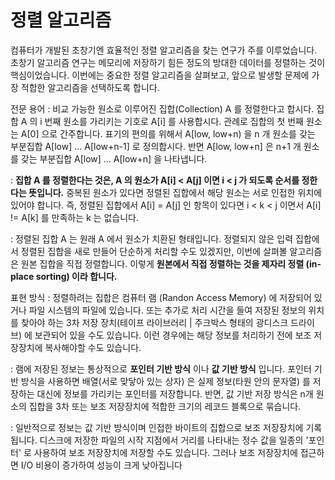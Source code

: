 # 정렬 알고리즘

컴퓨터가 개발된 초창기엔 효율적인 정렬 알고리즘을 찾는 연구가 주를 이루었습니다. 초창기 알고리즘 연구는 메모리에 저장하기 힘든 정도의 방대한 데이터를 정렬하는 것이 핵심이었습니다. 
이번에는 중요한 정렬 알고리즘을 살펴보고, 앞으로 발생할 문제에 가장 적합한 알고리즘을 선택하도록 합니다.

전문 용어
: 비교 가능한 원소로 이루어진 집합(Collection) A 를 정렬한다고 합시다. 집합 A 의 i 번째 원소를 가리키는 기호로 A[i] 를 사용합시다. 관례로 집합의 첫 번째 원소는 A[0] 으로 간주합니다. 표기의 편의를 위해서 A[low, low+n) 을 n 개 원소를 갖는 부분집합 A[low] ... A[low+n-1] 로 정의합시다. 반면 A[low, low+n] 은 n+1 개 원소를 갖는 부분집합 A[low] ... A[low+n] 을 나타냅니다. 

: **집합 A 를 정렬한다는 것은, A 의 원소가 A[i] < A[j] 이면 i < j 가 되도록 순서를 정한다는 뜻입니다.** 중복된 원소가 있다면 정렬된 집합에서 해당 원소는 서로 인접한 위치에 있어야 합니다. 즉, 정렬된 집합에서 A[i] = A[j] 인 항목이 있다면 i < k < j 이면서 A[i] != A[k] 를 만족하는 k 는 없습니다. 

: 정렬된 집합 A 는 원래 A 에서 원소가 치환된 형태입니다. 정렬되지 않은 입력 집합에서 정렬된 집합을 새로 만들어 단순하게 처리할 수도 있겠지만, 이번에 살펴볼 알고리즘은 원본 집합을 직접 정렬합니다. 이렇게 **원본에서 직접 정렬하는 것을 제자리 정렬 (in-place sorting) 이라 합니다.**

표현 방식
: 정렬하려는 집합은 컴퓨터 램 (Randon Access Memory) 에 저장되어 있거나 파일 시스템의 파일에 있습니다. 또는 추가로 처리 시간을 들여 저장된 정보의 위치를 찾아야 하는 3차 저장 장치(테이프 라이브러리 | 주크박스 형태의 광디스크 드라이브) 에 보관되어 있을 수도 있습니다. 이런 경우에는 해당 정보를 처리하기 전에 보조 저장장치에 복사해야할 수도 있습니다. 

: 램에 저장된 정보는 통상적으로 **포인터 기반 방식** 이나 **값 기반 방식** 입니다. 포인터 기반 방식을 사용하면 배열(서로 맞닿아 있는 상자) 은 실제 정보(타원 안의 문자열) 를 저장하는 대신에 정보를 가리키는 포인터를 저장합니다. 반면, 값 기반 저장 방식은 n개 원소의 집합을 3차 또는 보조 저장장치에 적합한 크기의 레코드 블록으로 묶습니다. 

: 일반적으로 정보는 값 기반 방식이며 인접한 바이트의 집합으로 보조 저장장치에 기록됩니다. 디스크에 저장한 파일의 시작 지점에서 거리를 나타내는 정수 값을 일종의 '포인터' 로 사용하여 보조 저장장치에 저장할 수도 있습니다. 그러나 보조 저장장치에 접근하면 I/O 비용이 증가하여 성능이 크게 낮아집니다
<!--stackedit_data:
eyJoaXN0b3J5IjpbLTE2NTEyNDAyNjksMTgzMzg3OTIyOCwtMj
A2NzkzNTA2MywtNDA0OTkxMTJdfQ==
-->